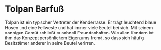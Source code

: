 # Tolpan Barfuß
Tolpan ist ein typischer Vertreter der Kenderrasse. Er trägt leuchtend blaue Hosen und eine Fellweste und hat immer viele Beutel bei sich. 
Mit seinem sonnigen Gemüt schließt er schnell Freundschaften. Wie allen Kendern ist ihm das Konzept persönlichem Eigentums fremd, so dass sich häufig Besitztümer anderer in seine Beutel verirren.